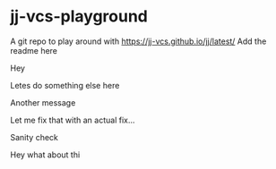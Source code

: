 # jj-vcs-playground

A git repo to play around with https://jj-vcs.github.io/jj/latest/
Add the readme here

Hey

Letes do something else here

Another message

Let me fix that with an actual fix...

Sanity check

Hey what about thi

